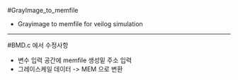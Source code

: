 #GrayImage_to_memfile
- Grayimage to memfile for veilog simulation
---
#BMD.c 에서 수정사항
- 변수 입력 공간에 memfile 생성밑 주소 입력
- 그레이스케일 데이터 -> MEM 으로 변환
